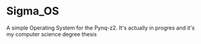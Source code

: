 # Sigma_OS

A simple Operating System for the Pynq-z2. It's actually in progres and it's my computer science degree thesis
